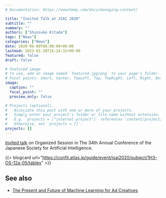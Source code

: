 ```yaml
---
# Documentation: https://wowchemy.com/docs/managing-content/

title: "Invited Talk at JSAI 2020"
subtitle: ""
summary: ""
authors: ["Shunsuke Kitada"]
tags: ["News"]
categories: ["News"]
date: 2020-06-09T00:00:00+09:00
lastmod: 2023-01-28T16:24:32+09:00
featured: false
draft: false

# Featured image
# To use, add an image named `featured.jpg/png` to your page's folder.
# Focal points: Smart, Center, TopLeft, Top, TopRight, Left, Right, BottomLeft, Bottom, BottomRight.
image:
  caption: ""
  focal_point: ""
  preview_only: false

# Projects (optional).
#   Associate this post with one or more of your projects.
#   Simply enter your project's folder or file name without extension.
#   E.g. `projects = ["internal-project"]` references `content/project/deep-learning/index.md`.
#   Otherwise, set `projects = []`.
projects: []
---
```


[Invited talk](https://confit.atlas.jp/guide/event/jsai2020/subject/1H3-OS-12a-05/tables) on Organized Session in The 34th Annual Conference of the Japanese Society for Artificial Intelligence.

{{< blogcard url="https://confit.atlas.jp/guide/event/jsai2020/subject/1H3-OS-12a-05/tables" >}}

## See also

- [The Present and Future of Machine Learning for Ad Creatives](/talk/the-present-and-future-of-machine-learning-for-ad-creatives/)
